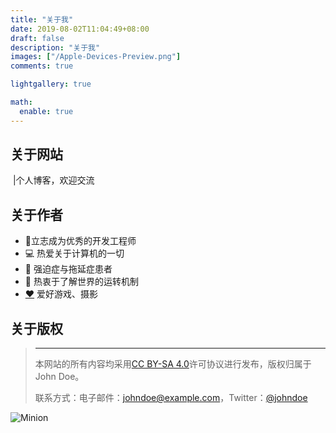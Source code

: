 ```yaml
---
title: "关于我"
date: 2019-08-02T11:04:49+08:00
draft: false
description: "关于我"
images: ["/Apple-Devices-Preview.png"]
comments: true

lightgallery: true

math:
  enable: true
---
```


## 关于网站

​		 |个人博客，欢迎交流

## 关于作者

- 👨立志成为优秀的开发工程师
- 💻 热爱关于计算机的一切
- 🤪 强迫症与拖延症患者
- 🤔 热衷于了解世界的运转机制
- [❤️](https://dillonzq.com/love/) 爱好游戏、摄影

## 关于版权
><footer>
>  <hr>
><p>本网站的所有内容均采用<a href="https://creativecommons.org/licenses/by-sa/4.0/deed.zh">CC BY-SA 4.0</a>许可协议进行发布，版权归属于John Doe。</p>
>  
>  <p>联系方式：电子邮件：<a href="mailto:johndoe@example.com">johndoe@example.com</a>，Twitter：<a href="https://twitter.com/johndoe">@johndoe</a></p>
</footer>



![Minion](./01.jpg)
